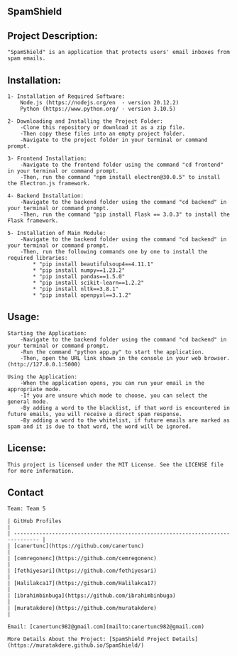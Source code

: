 ## SpamShield


## Project Description:
	"SpamShield" is an application that protects users' email inboxes from spam emails.

## Installation:

	1- Installation of Required Software:
		Node.js (https://nodejs.org/en  - version 20.12.2)
		Python (https://www.python.org/ - version 3.10.5)

	2- Downloading and Installing the Project Folder:
		-Clone this repository or download it as a zip file.
  		-Then copy these files into an empty project folder.
		-Navigate to the project folder in your terminal or command prompt.
	
	3- Frontend Installation:
		-Navigate to the frontend folder using the command "cd frontend" in your terminal or command prompt.
		-Then, run the command "npm install electron@30.0.5" to install the Electron.js framework.
	
	4- Backend Installation:
		-Navigate to the backend folder using the command "cd backend" in your terminal or command prompt.
		-Then, run the command "pip install Flask == 3.0.3" to install the Flask framework.
	
	5- Installation of Main Module:
		-Navigate to the backend folder using the command "cd backend" in your terminal or command prompt.
		-Then, run the following commands one by one to install the required libraries:
			* "pip install beautifulsoup4==4.11.1"
			* "pip install numpy==1.23.2"
			* "pip install pandas==1.5.0"
			* "pip install scikit-learn==1.2.2"
			* "pip install nltk==3.8.1"
			* "pip install openpyxl==3.1.2"

## Usage:

	Starting the Application:
		-Navigate to the backend folder using the command "cd backend" in your terminal or command prompt.
		-Run the command "python app.py" to start the application.
		-Then, open the URL link shown in the console in your web browser. (http://127.0.0.1:5000)
	
	Using the Application:
		-When the application opens, you can run your email in the appropriate mode.
		-If you are unsure which mode to choose, you can select the general mode.
		-By adding a word to the blacklist, if that word is encountered in future emails, you will receive a direct spam response.
		-By adding a word to the whitelist, if future emails are marked as spam and it is due to that word, the word will be ignored.

## License:

	This project is licensed under the MIT License. See the LICENSE file for more information.


## Contact

	Team: Team 5

	| GitHub Profiles                                                              |
	| ------------------------------------------------------------------------------ |
	| [canertunc](https://github.com/canertunc)                                      |
	| [cemregonenc](https://github.com/cemregonenc)                                  |
	| [fethiyesari](https://github.com/fethiyesari)                                  |
	| [Halilakca17](https://github.com/Halilakca17)                                  |
	| [ibrahimbinbuga](https://github.com/ibrahimbinbuga)                            |
	| [muratakdere](https://github.com/muratakdere)                                  |

	Email: [canertunc982@gmail.com](mailto:canertunc982@gmail.com)

	More Details About the Project: [SpamShield Project Details](https://muratakdere.github.io/SpamShield/)

